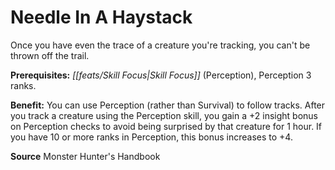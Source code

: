 ﻿---
cssclass: [feats]

---
# Needle In A Haystack

Once you have even the trace of a creature you're tracking, you can't be thrown off the trail.

**Prerequisites:** _[[feats/Skill Focus|Skill Focus]]_ (Perception), Perception 3 ranks.

**Benefit:** You can use Perception (rather than Survival) to follow tracks. After you track a creature using the Perception skill, you gain a +2 insight bonus on Perception checks to avoid being surprised by that creature for 1 hour. If you have 10 or more ranks in Perception, this bonus increases to +4.

**Source** Monster Hunter's Handbook